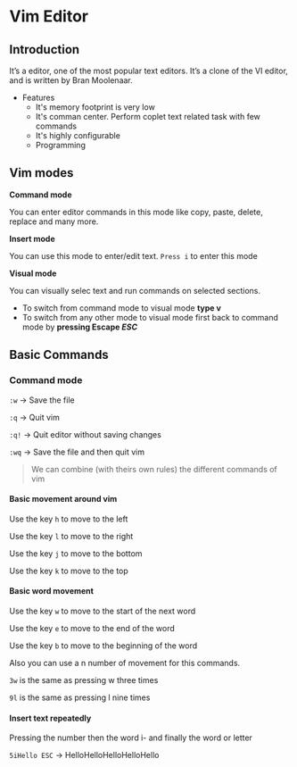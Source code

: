 # Vim Editor

## Introduction
It’s a editor, one of the most popular text editors.
It’s a clone of the VI editor, and is written by Bran Moolenaar.

* Features
  * It's memory footprint is very low
  * It's comman center. Perform coplet text related task with few commands
  * It's highly configurable
  * Programming

## Vim modes
**Command mode**

You can enter editor commands in this mode like copy, paste, delete, replace and many more.

**Insert mode**

You can use this mode to enter/edit text.
`Press i` to enter this mode

**Visual mode**

You can visually selec text and run commands on selected sections.
   * To switch from command mode to visual mode **type v**
   * To switch from any other mode to visual mode first back to command mode by **pressing Escape _ESC_**

## Basic Commands
### Command mode
`:w` -> Save the file

`:q` -> Quit vim

`:q!` -> Quit editor without saving changes

`:wq` -> Save the file and then quit vim

> We can combine (with theirs own rules) the different commands of vim

#### Basic movement around vim

Use the key `h` to move to the left

Use the key `l` to move to the right

Use the key `j` to move to the bottom

Use the key `k` to move to the top

#### Basic word movement

Use the key `w` to move to the start of the next word

Use the key `e` to move to the end of the word

Use the key `b` to move to the beginning of the word


Also you can use a n number of movement for this commands.

`3w` is the same as pressing w three times

`9l` is the same as pressing l nine times

#### Insert text repeatedly

Pressing the number then the word i- and finally the word or letter

`5iHello ESC` -> HelloHelloHelloHelloHello

 

